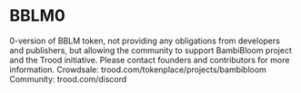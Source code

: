 # BBLM0
0-version of BBLM token, not providing any obligations from developers and publishers,
but allowing the community to support BambiBloom project and the Trood initiative.
Please contact founders and contributors for more information.
Crowdsale: trood.com/tokenplace/projects/bambibloom
Community: trood.com/discord

